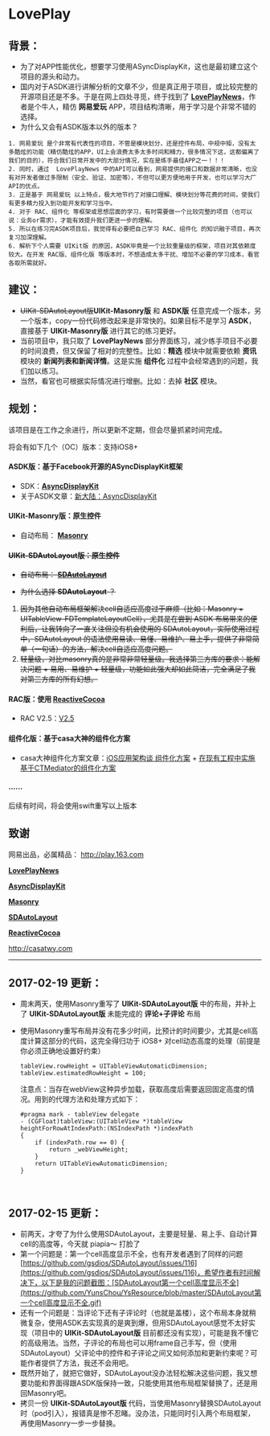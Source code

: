 # LovePlay
## 背景：

- 为了对APP性能优化，想要学习使用ASyncDisplayKit，这也是最初建立这个项目的源头和动力。
- 国内对于ASDK进行讲解分析的文章不少，但是真正用于项目，或比较完整的开源项目还是不多。于是在网上四处寻觅，终于找到了 [**LovePlayNews**](https://github.com/12207480/LovePlayNews)，作者是个牛人，精仿 **网易爱玩** APP，项目结构清晰，用于学习是个非常不错的选择。
- 为什么又会有ASDK版本以外的版本？

```
1. 网易爱玩 是个非常有代表性的项目，不管是模块划分，还是控件布局，中规中矩，没有太多酷炫的功能（精仿酷炫的APP，UI上会浪费太多太多时间和精力，很多情况下这，这都偏离了我们的目的），符合我们日常开发中的大部分情况，实在是练手最佳APP之一！！！
2. 同时，通过  LovePlayNews 中的API可以看到，网易提供的接口和数据非常清晰，也没有对开发者做过多限制（安全、验证、加密等），不但可以更方便地用于开发，也可以学习大厂API的优点。
3. 正是基于 网易爱玩 以上特点，极大地节约了对接口理解、模块划分等花费的时间，使我们有更多精力投入到功能开发和学习当中。
4. 对于 RAC、组件化 等框架或思想层面的学习，有时需要做一个比较完整的项目（也可以说：业务or需求），才能有效提升我们更进一步的理解。
5. 所以在练习完ASDK项目后，我觉得有必要把自己学习 RAC、组件化 的知识融于项目，再次复习加深理解。
6. 解析下个人需要 UIKit版 的原因，ASDK毕竟是一个比较重量级的框架，项目对其依赖度较大。在开发 RAC版、组件化版 等版本时，不想造成太多干扰、增加不必要的学习成本，看官各取所需就好。 
```

## 建议：

- ~~UIKit-SDAutoLayout版~~**UIKit-Masonry版** 和 **ASDK版** 任意完成一个版本，另一个版本，copy一份代码修改起来是非常快的。如果目标不是学习 **ASDK**，直接基于 **UIKit-Masonry版** 进行其它的练习更好。
- 当前项目中，我只取了 **LovePlayNews** 部分界面练习，减少练手项目不必要的时间浪费，但又保留了相对的完整性。比如：**精选** 模块中就需要依赖 **资讯** 模块的 **新闻列表和新闻详情**。这是实施 **组件化** 过程中会经常遇到的问题，我们加以练习。
- 当然，看官也可根据实际情况进行增删。比如：去掉 **社区** 模块。

## 规划：

该项目是在工作之余进行，所以更新不定期，但会尽量抓紧时间完成。

将会有如下几个（OC）版本：支持iOS8+

#### ASDK版：基于Facebook开源的ASyncDisplayKit框架

- SDK：[**AsyncDisplayKit**](https://github.com/facebook/AsyncDisplayKit)
- 关于ASDK文章：[新大陆：AsyncDisplayKit](https://segmentfault.com/a/1190000007991853)

#### UIKit-Masonry版：原生控件

- 自动布局： [**Masonry**](https://github.com/SnapKit/Masonry/issues)

#### ~~UIKit-SDAutoLayout版：原生控件~~

- ~~自动布局： [**SDAutoLayout**](https://github.com/gsdios/SDAutoLayout)~~


- ~~为什么选择 **SDAutoLayout** ？~~

1. ~~因为其他自动布局框架解决cell自适应高度过于麻烦（比如：Masonry + UITableView-FDTemplateLayoutCell），尤其是在尝到 ASDK 布局带来的便利后，让我转向了一直关注但没有机会使用的 SDAutoLayout，实际使用过程中，SDAutoLayout 的语法使用易读、易懂、易维护、易上手，提供了非常简单（一句话）的方法，解决cell自适应高度问题。~~
2. ~~轻量级，对比masonry真的是非常非常轻量级。我选择第三方库的要求：能解决问题 + 易用、易维护 + 轻量级，功能如此强大却如此简洁，完全满足了我对第三方库的所有幻想。~~

#### RAC版：使用 [**ReactiveCocoa**](https://github.com/ReactiveCocoa/ReactiveCocoa)

- RAC V2.5：[V2.5](https://github.com/ReactiveCocoa/ReactiveCocoa/releases/tag/v2.5)

#### 组件化版：基于casa大神的组件化方案

- casa大神组件化方案文章：[iOS应用架构谈 组件化方案](http://casatwy.com/iOS-Modulization.html) + [在现有工程中实施基于CTMediator的组件化方案](http://casatwy.com/modulization_in_action.html)

#### …...

后续有时间，将会使用swift重写以上版本

## 致谢

网易出品，必属精品： http://play.163.com

[**LovePlayNews**](https://github.com/12207480/LovePlayNews) 

[**AsyncDisplayKit**](https://github.com/facebook/AsyncDisplayKit)

[**Masonry**](https://github.com/SnapKit/Masonry/issues)

[**SDAutoLayout**](https://github.com/gsdios/SDAutoLayout)

[**ReactiveCocoa**](https://github.com/ReactiveCocoa/ReactiveCocoa)

http://casatwy.com

---



## 2017-02-19 更新：

* 周末两天，使用Masonry重写了 **UIKit-SDAutoLayout版** 中的布局，并补上了 **UIKit-SDAutoLayout版** 未能完成的 **评论+子评论** 布局

* 使用Masonry重写布局并没有花多少时间，比预计的时间要少，尤其是cell高度计算这部分的代码，这完全得归功于 iOS8+ 对cell动态高度的处理（前提是你必须正确地设置好约束）

  ```
  tableView.rowHeight = UITableViewAutomaticDimension;
  tableView.estimatedRowHeight = 100;
  ```

  注意点：当存在webView这种异步加载，获取高度后需要返回固定高度的情况。用到的代理方法和处理方式如下：

  ```
  #pragma mark - tableView delegate
  - (CGFloat)tableView:(UITableView *)tableView heightForRowAtIndexPath:(NSIndexPath *)indexPath
  {
      if (indexPath.row == 0) {
          return _webViewHeight;
      }
      return UITableViewAutomaticDimension;
  }
  ```

  ​

## 2017-02-15 更新：

* 前两天，才夸了为什么使用SDAutoLayout，主要是轻量、易上手、自动计算cell的高度等，今天就 piapia～ 打脸了
* 第一个问题是：第一个cell高度显示不全，也有开发者遇到了同样的问题[https://github.com/gsdios/SDAutoLayout/issues/116](https://github.com/gsdios/SDAutoLayout/issues/116)，希望作者有时间解决下，以下是我的问题截图：[SDAutoLayout第一个cell高度显示不全](https://github.com/YunsChou/YsResource/blob/master/SDAutoLayout第一个cell高度显示不全.gif)
* 还有一个问题是：当评论下还有子评论时（也就是盖楼），这个布局本身就稍微复杂，使用ASDK去实现真的是爽到爆，但用SDAutoLayout感觉不太好实现（项目中的 **UIKit-SDAutoLayout版** 目前都还没有实现），可能是我不懂它的高级用法。当然，子评论的布局也可以用frame自己手写，但（使用SDAutoLayout）父评论中的控件和子评论之间又如何添加和更新约束呢？可能作者提供了方法，我还不会用吧。
* 既然开始了，就把它做好，SDAutoLayout没办法轻松解决这些问题，我又想要功能和界面得跟ASDK版保持一致，只能使用其他布局框架替换了，还是用回Masonry吧。
* 拷贝一份 **UIKit-SDAutoLayout版** 代码，当使用Masonry替换SDAutoLayout时（pod引入），报错真是惨不忍睹。没办法，只能同时引入两个布局框架，再使用Masonry一步一步替换。





